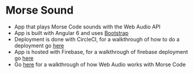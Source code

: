 # Morse Sound

- App that plays Morse Code sounds with the Web Audio API
- App is built with Angular 6 and uses [Bootstrap](https://getbootstrap.com/)
- Deployment is done with CircleCI, for a walkthrough of how to do a deployment go [here](https://rhythmandbinary.com/2018/10/19/circle-ci/)
- App is hosted with Firebase, for a walkthrough of firebase deployment go [here](https://blog.angularindepth.com/deploying-an-angular-site-to-firebase-with-circleci-ed881cb6a2fa)
- Go [here](https://rhythmandbinary.com/2019/01/19/morse-code/) for a walkthrough of how Web Audio works with Morse Code